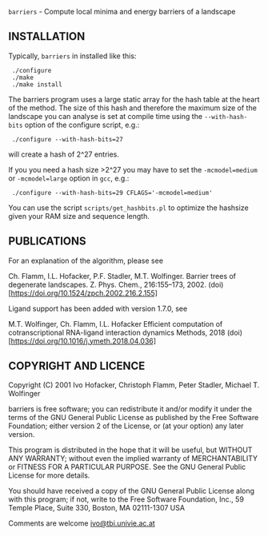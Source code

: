 `barriers` - Compute local minima and energy barriers of a landscape

## INSTALLATION

Typically, `barriers` in installed like this:

```[bash]
 ./configure
 ./make
 ./make install
```

The barriers program uses a large static array for the hash table at the
heart of the method. The size of this hash and therefore the maximum size
of the landscape you can analyse is set at compile time using the
`--with-hash-bits` option of the configure script, e.g.:
```[bash]
 ./configure --with-hash-bits=27
```
will create a hash of 2^27 entries.

If you you need a hash size >2^27 you may have to set the `-mcmodel=medium`
or `-mcmodel=large` option in `gcc`, e.g.:
```[bash]
 ./configure --with-hash-bits=29 CFLAGS='-mcmodel=medium'
```

You can use the script `scripts/get_hashbits.pl` to optimize the hashsize
given your RAM size and sequence length.

## PUBLICATIONS

For an explanation of the algorithm, please see 

Ch. Flamm, I.L. Hofacker, P.F. Stadler, M.T. Wolfinger.
Barrier trees of degenerate landscapes. 
Z. Phys. Chem., 216:155–173, 2002. (doi)[https://doi.org/10.1524/zpch.2002.216.2.155]

Ligand support has been added with version 1.7.0, see

M.T. Wolfinger, Ch. Flamm, I.L. Hofacker
Efficient computation of cotranscriptional RNA-ligand interaction dynamics
Methods, 2018 (doi)[https://doi.org/10.1016/j.ymeth.2018.04.036]


## COPYRIGHT AND LICENCE

Copyright (C) 2001 Ivo Hofacker, Christoph Flamm, Peter Stadler, Michael
T. Wolfinger

barriers is free software; you can redistribute it and/or modify it under
the terms of the GNU General Public License as published by the Free
Software Foundation; either version 2 of the License, or (at your option)
any later version.

This program is distributed in the hope that it will be useful, but WITHOUT
ANY WARRANTY; without even the implied warranty of MERCHANTABILITY or
FITNESS FOR A PARTICULAR PURPOSE. See the GNU General Public License for
more details.

You should have received a copy of the GNU General Public License along
with this program; if not, write to the Free Software Foundation, Inc., 59
Temple Place, Suite 330, Boston, MA 02111-1307 USA

Comments are welcome <ivo@tbi.univie.ac.at>
